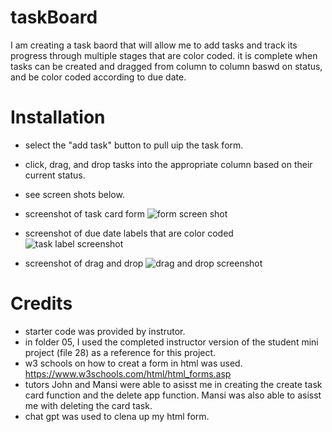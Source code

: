 # taskBoard

I am creating a task baord that will allow me to add tasks and track its progress through multiple stages that are color coded. it is complete when tasks can be created and dragged from column to column baswd on status, and be color coded according to due date.

# Installation

- select the "add task" button to pull uip the task form.
- click, drag, and drop tasks into the appropriate column based on their current status.
- see screen shots below.

- screenshot of task card form
  ![form screen shot](https://github.com/sjastrow92/taskBoard/assets/164063940/1a6667d4-33a6-475a-8a03-55fc104e9373)

- screenshot of due date labels that are color coded
  ![task label screenshot](https://github.com/sjastrow92/taskBoard/assets/164063940/6bae45c5-31c5-47b1-8982-c6adda43b410)

- screenshot of drag and drop
  ![drag and drop screenshot](https://github.com/sjastrow92/taskBoard/assets/164063940/0c8ac7a6-a01f-4661-94c5-5101fd6f6aa1)

# Credits

- starter code was provided by instrutor.
- in folder 05, I used the completed instructor version of the student mini project (file 28) as a reference for this project.
- w3 schools on how to creat a form in html was used.
  https://www.w3schools.com/html/html_forms.asp
- tutors John and Mansi were able to asisst me in creating the create task card function and the delete app function. Mansi was also able to asisst me with deleting the card task.
- chat gpt was used to clena up my html form.
